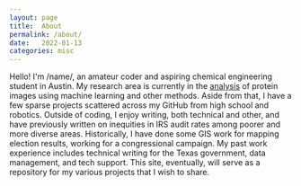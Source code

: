 ```yaml
---
layout: page
title:  About
permalink: /about/
date:   2022-01-13
categories: misc
---
```


Hello! I'm /name/, an amateur coder and aspiring chemical engineering student in Austin. My research area is currently in the [analysis](https://www.biorxiv.org/content/10.1101/2021.10.14.464427v1) of protein images using machine learning and other methods. Aside from that, I have a few sparse projects scattered across my GitHub from high school and robotics. Outside of coding, I enjoy writing, both technical and other, and have previously written on inequities in IRS audit rates among poorer and more diverse areas. Historically, I have done some GIS work for mapping election results, working for a congressional campaign. My past work experience includes technical writing for the Texas government, data management, and tech support. This site, eventually, will serve as a repository for my various projects that I wish to share.
